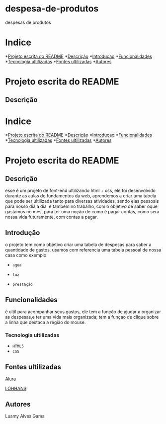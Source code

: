 # despesa-de-produtos
despesas de produtos
# Indice

 

*[Projeto escrita do README](#projeto-escrita-do-readme)
*[Descrição](#descri%C3%A7%C3%A3o)
*[Introduçao](##introdu%C3%A7ao)
*[Funcionalidades](#funcionalidades)
*[Tecnologia ultilizadas](#tecnologia-ultilizadas)
*[Fontes ultilizadas](#fontes-ultilizadas)
*[Autores](#autores)
# Projeto escrita do README

 

## Descrição
# Indice

 

*[Projeto escrita do README](#projeto-escrita-do-readme)
*[Descrição](#descri%C3%A7%C3%A3o)
*[Introduçao](##introdu%C3%A7ao)
*[Funcionalidades](#funcionalidades)
*[Tecnologia ultilizadas](#tecnologia-ultilizadas)
*[Fontes ultilizadas](#fontes-ultilizadas)
*[Autores](#autores)


# Projeto escrita do README

 

## Descrição
esse é um projeto de font-end ultilizando html + css, ele foi desenvolvido durante as aulas de fundamentos da web, aprendemos a criar uma tabela que pode ser ultilizada tanto para diversas atividades, sendo elas pessoais para nosso dia a dia, e tambem no trabalho, com o objetivo de saber oque gastamos no mes, para ter uma noção de como é pagar contas, como sera nossa vida futuramente, com contas a pagar.

 

## Introdução
o projeto tem como objetivo criar uma tabela de despesas para saber a quantidade de gastos. 
usamos com referencia uma tabela pessoal de nossa casa como exemplo.

* `agua`

* `luz`

* `prestação`
 

## Funcionalidades


é ultil para acompanhar seus gastos, ele tem a função de ajudar a organizar as despesas,e ter uma vida mais organizada;
tem a funçao de clique sobre a linha que destaca a região do mouse.




### Tecnologia ultilizadas

* `HTML5`
* `CSS`

## Fontes ultilizadas
[Alura](https://www.alura.com.br/artigos/escrever-bom-readme)

[LOHHANS](https://gist.github.com/lohhans/f8da0b147550df3f96914d3797e9fb89)
 

## Autores
 Luamy Alves Gama
